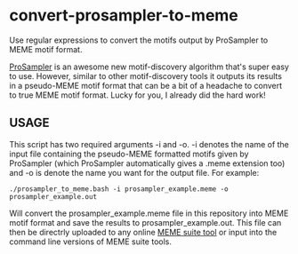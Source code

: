 # convert-prosampler-to-meme
Use regular expressions to convert the motifs output by ProSampler to MEME motif format.

[ProSampler](https://github.com/zhengchangsulab/prosampler) is an awesome new motif-discovery algorithm that's super easy to use. However, similar to other motif-discovery tools it outputs its results in a pseudo-MEME motif format that can be a bit of a headache to convert to true MEME motif format. Lucky for you, I already did the hard work!

## USAGE

This script has two required arguments -i and -o. -i denotes the name of the input file containing the pseudo-MEME formatted motifs given by ProSampler (which ProSampler automatically gives a .meme extension too) and -o is denote the name you want for the output file. For example:

`./prosampler_to_meme.bash -i prosampler_example.meme -o prosampler_example.out`

Will convert the prosampler_example.meme file in this repository into MEME motif format and save the results to prosampler_example.out. This file can then be directrly uploaded to any online [MEME suite tool](http://meme-suite.org/index.html) or input into the command line versions of MEME suite tools.
